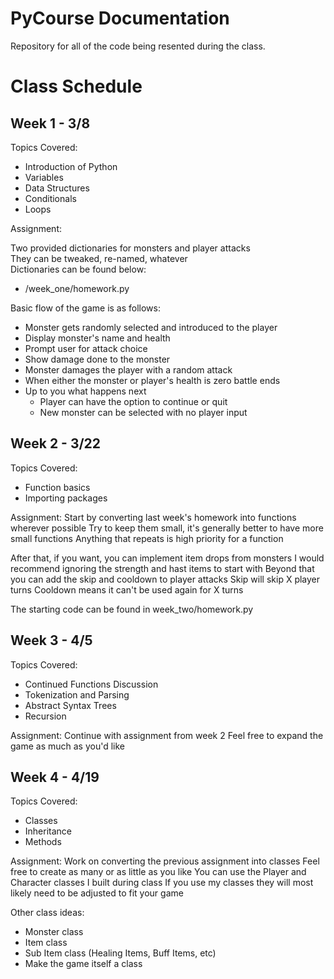 # PyCourse Documentation
Repository for all of the code being resented during the class.

# Class Schedule
## Week 1 - 3/8
Topics Covered:
- Introduction of Python
- Variables
- Data Structures
- Conditionals
- Loops

Assignment:

Two provided dictionaries for monsters and player attacks  
They can be tweaked, re-named, whatever  
Dictionaries can be found below:  
- /week_one/homework.py

Basic flow of the game is as follows:
- Monster gets randomly selected and introduced to the player
- Display monster's name and health
- Prompt user for attack choice
- Show damage done to the monster
- Monster damages the player with a random attack
- When either the monster or player's health is zero battle ends
- Up to you what happens next
  - Player can have the option to continue or quit
  - New monster can be selected with no player input

## Week 2 - 3/22
Topics Covered:
- Function basics
- Importing packages

Assignment:
Start by converting last week's homework into functions wherever possible
Try to keep them small, it's generally better to have more small functions
Anything that repeats is high priority for a function

After that, if you want, you can implement item drops from monsters
I would recommend ignoring the strength and hast items to start with
Beyond that you can add the skip and cooldown to player attacks
Skip will skip X player turns
Cooldown means it can't be used again for X turns

The starting code can be found in week_two/homework.py

## Week 3 - 4/5
Topics Covered:
- Continued Functions Discussion
- Tokenization and Parsing
- Abstract Syntax Trees
- Recursion

Assignment:
Continue with assignment from week 2
Feel free to expand the game as much as you'd like

## Week 4 - 4/19
Topics Covered:
- Classes
- Inheritance
- Methods

Assignment:
Work on converting the previous assignment into classes
Feel free to create as many or as little as you like
You can use the Player and Character classes I built during class
If you use my classes they will most likely need to be adjusted to fit your game

Other class ideas:
- Monster class
- Item class
- Sub Item class (Healing Items, Buff Items, etc)
- Make the game itself a class
